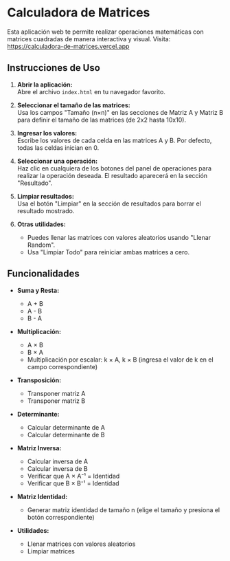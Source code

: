 # Calculadora de Matrices

Esta aplicación web te permite realizar operaciones matemáticas con matrices cuadradas de manera interactiva y visual.
Visita: https://calculadora-de-matrices.vercel.app

## Instrucciones de Uso

1. **Abrir la aplicación:**  
   Abre el archivo `index.html` en tu navegador favorito.

2. **Seleccionar el tamaño de las matrices:**  
   Usa los campos "Tamaño (n×n)" en las secciones de Matriz A y Matriz B para definir el tamaño de las matrices (de 2x2 hasta 10x10).

3. **Ingresar los valores:**  
   Escribe los valores de cada celda en las matrices A y B. Por defecto, todas las celdas inician en 0.

4. **Seleccionar una operación:**  
   Haz clic en cualquiera de los botones del panel de operaciones para realizar la operación deseada. El resultado aparecerá en la sección "Resultado".

5. **Limpiar resultados:**  
   Usa el botón "Limpiar" en la sección de resultados para borrar el resultado mostrado.

6. **Otras utilidades:**  
   - Puedes llenar las matrices con valores aleatorios usando "Llenar Random".
   - Usa "Limpiar Todo" para reiniciar ambas matrices a cero.

## Funcionalidades

- **Suma y Resta:**  
  - A + B  
  - A - B  
  - B - A

- **Multiplicación:**  
  - A × B
  - B × A
  - Multiplicación por escalar: k × A, k × B (ingresa el valor de k en el campo correspondiente)

- **Transposición:**  
  - Transponer matriz A  
  - Transponer matriz B

- **Determinante:**  
  - Calcular determinante de A  
  - Calcular determinante de B

- **Matriz Inversa:**  
  - Calcular inversa de A  
  - Calcular inversa de B  
  - Verificar que A × A⁻¹ = Identidad
  - Verificar que B × B⁻¹ = Identidad

- **Matriz Identidad:**  
  - Generar matriz identidad de tamaño n (elige el tamaño y presiona el botón correspondiente)

- **Utilidades:**  
  - Llenar matrices con valores aleatorios  
  - Limpiar matrices
